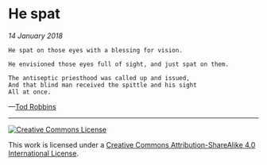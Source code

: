 # He spat
_14 January 2018_
```
He spat on those eyes with a blessing for vision.

He envisioned those eyes full of sight, and just spat on them.

The antiseptic priesthood was called up and issued,
And that blind man received the spittle and his sight
All at once.
```
—[Tod Robbins](http://todrobbins.com)

---

<a rel="license" href="http://creativecommons.org/licenses/by-sa/4.0/">
<img alt="Creative Commons License" style="border-width:0" src="https://i.creativecommons.org/l/by-sa/4.0/88x31.png" /></a><br />

This work is licensed under a <a rel="license" href="http://creativecommons.org/licenses/by-sa/4.0/">Creative Commons Attribution-ShareAlike 4.0 International License</a>.